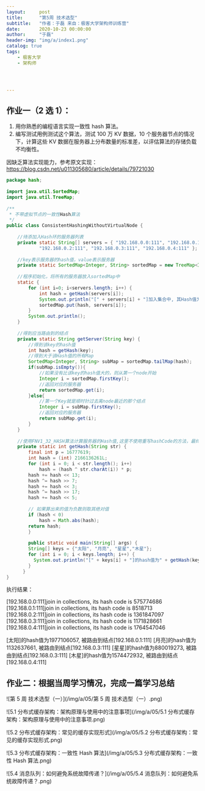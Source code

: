 ```yaml
---
layout:     post
title:      "第5周 技术选型"
subtitle:   "作者：于磊 来自：极客大学架构师训练营"
date:       2020-10-23 00:00:00
author:     "于磊"
header-img: "img/a/index1.png"
catalog: true
tags:
    - 极客大学
    - 架构师




---
```






## 作业一（2 选 1）：

1. 用你熟悉的编程语言实现一致性 hash 算法。
2. 编写测试用例测试这个算法，测试 100 万 KV 数据，10 个服务器节点的情况下，计算这些 KV 数据在服务器上分布数量的标准差，以评估算法的存储负载不均衡性。



因缺乏算法实现能力，参考原文实现：https://blog.csdn.net/u011305680/article/details/79721030

```java
package hash;
 
import java.util.SortedMap;
import java.util.TreeMap;
 
/**
 * 不带虚拟节点的一致性Hash算法
 */
public class ConsistentHashingWithoutVirtualNode {
 
    //待添加入Hash环的服务器列表
    private static String[] servers = { "192.168.0.0:111", "192.168.0.1:111",
            "192.168.0.2:111", "192.168.0.3:111", "192.168.0.4:111" };
 
    //key表示服务器的hash值，value表示服务器
    private static SortedMap<Integer, String> sortedMap = new TreeMap<Integer, String>();
 
    //程序初始化，将所有的服务器放入sortedMap中
    static {
        for (int i=0; i<servers.length; i++) {
            int hash = getHash(servers[i]);
            System.out.println("[" + servers[i] + "]加入集合中, 其Hash值为" + hash);
            sortedMap.put(hash, servers[i]);
        }
        System.out.println();
    }
 
    //得到应当路由到的结点
    private static String getServer(String key) {
        //得到该key的hash值
        int hash = getHash(key);
        //得到大于该Hash值的所有Map
        SortedMap<Integer, String> subMap = sortedMap.tailMap(hash);
        if(subMap.isEmpty()){
            //如果没有比该key的hash值大的，则从第一个node开始
            Integer i = sortedMap.firstKey();
            //返回对应的服务器
            return sortedMap.get(i);
        }else{
            //第一个Key就是顺时针过去离node最近的那个结点
            Integer i = subMap.firstKey();
            //返回对应的服务器
            return subMap.get(i);
        }
    }
    
    //使用FNV1_32_HASH算法计算服务器的Hash值,这里不使用重写hashCode的方法，最终效果没区别
    private static int getHash(String str) {
        final int p = 16777619;
        int hash = (int) 2166136261L;
        for (int i = 0; i < str.length(); i++)
            hash = (hash ^ str.charAt(i)) * p;
        hash += hash << 13;
        hash ^= hash >> 7;
        hash += hash << 3;
        hash ^= hash >> 17;
        hash += hash << 5;
 
        // 如果算出来的值为负数则取其绝对值
        if (hash < 0)
            hash = Math.abs(hash);
        return hash;
        }    
  		
  		public static void main(String[] args) {        
        String[] keys = {"太阳", "月亮", "星星","木星"};        
        for (int i = 0; i < keys.length; i++) {            
          System.out.println("[" + keys[i] + "]的hash值为" + getHash(keys[i])                    + ", 被路由到结点[" + getServer(keys[i]) + "]");        
        }    
      }
}
```



执行结果：

[192.168.0.0:111]join in collections, its hash code is 575774686
[192.168.0.1:111]join in collections, its hash code is 8518713
[192.168.0.2:111]join in collections, its hash code is 1361847097
[192.168.0.3:111]join in collections, its hash code is 1171828661
[192.168.0.4:111]join in collections, its hash code is 1764547046

[太阳]的hash值为1977106057, 被路由到结点[192.168.0.1:111]
[月亮]的hash值为1132637661, 被路由到结点[192.168.0.3:111]
[星星]的hash值为880019273, 被路由到结点[192.168.0.3:111]
[木星]的hash值为1574472932, 被路由到结点[192.168.0.4:111]





## 作业二：根据当周学习情况，完成一篇学习总结

![第 5 周 技术选型（一）](/img/a/05/第 5 周 技术选型（一）.png)

![5.1 分布式缓存架构：架构原理与使用中的注意事项](/img/a/05/5.1 分布式缓存架构：架构原理与使用中的注意事项.png)

![5.2 分布式缓存架构：常见的缓存实现形式](/img/a/05/5.2 分布式缓存架构：常见的缓存实现形式.png)

![5.3 分布式缓存架构：一致性 Hash 算法](/img/a/05/5.3 分布式缓存架构：一致性 Hash 算法.png)

![5.4 消息队列：如何避免系统故障传递？](/img/a/05/5.4 消息队列：如何避免系统故障传递？.png)

